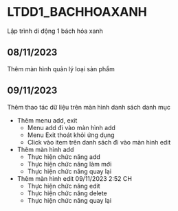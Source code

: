 # LTDD1_BACHHOAXANH
Lập trình di động 1 bách hóa xanh

## 08/11/2023
Thêm màn hình quản lý loại sản phẩm

## 09/11/2023
Thêm thao tác dữ liệu trên màn hình danh sách danh mục 
+ Thêm menu add, exit 
    - Menu add đi vào màn hình add
    - Menu Exit thoát khỏi ứng dụng
    - Click vào item trên danh sách đi vào màn hình edit
+ Thêm màn hình add
    - Thực hiện chức năng add
    - Thực hiện chức năng làm mới
    - Thực hiện chức năng quay lại
+ Thêm màn hình edit 09/11/2023 2:52 CH
    - Thực hiện chức năng edit
    - Thực hiện chức năng delete
    - Thực hiện chức năng quay lại